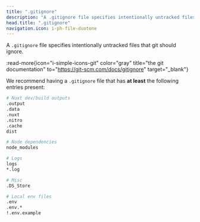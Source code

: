 ```yaml
---
title: ".gitignore"
description: "A .gitignore file specifies intentionally untracked files that git should ignore."
head.title: ".gitignore"
navigation.icon: i-ph-file-duotone
---
```


A `.gitignore` file specifies intentionally untracked files that git should ignore.

:read-more{icon="i-simple-icons-git" color="gray" title="the git documentation" to="https://git-scm.com/docs/gitignore" target="_blank"}

We recommend having a `.gitignore` file that has **at least** the following entries present:

```bash [.gitignore]
# Nuxt dev/build outputs
.output
.data
.nuxt
.nitro
.cache
dist

# Node dependencies
node_modules

# Logs
logs
*.log

# Misc
.DS_Store

# Local env files
.env
.env.*
!.env.example
```
